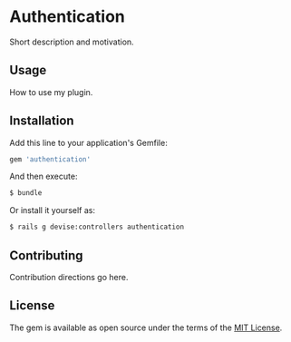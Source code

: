 # Authentication
Short description and motivation.

## Usage
How to use my plugin.

## Installation
Add this line to your application's Gemfile:

```ruby
gem 'authentication'
```

And then execute:
```bash
$ bundle
```

Or install it yourself as:
```bash
$ rails g devise:controllers authentication
```

## Contributing
Contribution directions go here.

## License
The gem is available as open source under the terms of the [MIT License](https://opensource.org/licenses/MIT).
